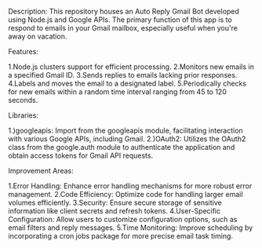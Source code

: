 Description:
This repository houses an Auto Reply Gmail Bot developed using Node.js and Google APIs. The primary function of this app is to respond to emails in your Gmail mailbox, especially useful when you're away on vacation.

Features:

1.Node.js clusters support for efficient processing.
2.Monitors new emails in a specified Gmail ID.
3.Sends replies to emails lacking prior responses.
4.Labels and moves the email to a designated label.
5.Periodically checks for new emails within a random time interval ranging from 45 to 120 seconds.


Libraries:

1.)googleapis: Import from the googleapis module, facilitating interaction with various Google APIs, including Gmail.
2.)OAuth2: Utilizes the OAuth2 class from the google.auth module to authenticate the application and obtain access tokens for Gmail API requests.

Improvement Areas:

1.Error Handling: Enhance error handling mechanisms for more robust error management.
2.Code Efficiency: Optimize code for handling larger email volumes efficiently.
3.Security: Ensure secure storage of sensitive information like client secrets and refresh tokens.
4.User-Specific Configuration: Allow users to customize configuration options, such as email filters and reply messages.
5.Time Monitoring: Improve scheduling by incorporating a cron jobs package for more precise email task timing.
